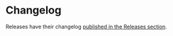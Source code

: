 # Changelog

Releases have their changelog [published in the Releases section](https://github.com/nighten/doctrine-check/releases).
